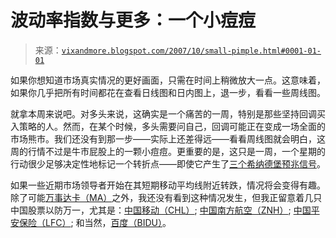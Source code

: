 <!--yml

分类：未分类

日期：2024-05-18 18:56:22

-->

# 波动率指数与更多：一个小痘痘

> 来源：[`vixandmore.blogspot.com/2007/10/small-pimple.html#0001-01-01`](http://vixandmore.blogspot.com/2007/10/small-pimple.html#0001-01-01)

如果你想知道市场真实情况的更好画面，只需在时间上稍微放大一点。这意味着，如果你几乎把所有时间都花在查看日线图和日内图上，退一步，看看一些周线图。

就拿本周来说吧。对多头来说，这确实是一个痛苦的一周，特别是那些坚持回调买入策略的人。然而，在某个时候，多头需要问自己，回调可能正在变成一场全面的市场熊市。我们还没有到那一步——实际上还差得远——看看周线图就会明白，这周的行情不过是牛市屁股上的一颗小痘痘。更重要的是，这只是一周，一个星期的行动很少足够决定性地标记一个转折点——即使它产生了[三个希纳德堡预兆信号](http://www.highgrowthstock.com/IanBlog/?p=201#comments)。

如果一些近期市场领导者开始在其短期移动平均线附近转跌，情况将会变得有趣。除了可能[万事达卡（MA）](http://stockcharts.com/charts/gallery.html?ma)之外，我还没有看到这种情况发生，但我正留意着几只中国股票以防万一，尤其是：[中国移动（CHL）](http://stockcharts.com/charts/gallery.html?chl); [中国南方航空（ZNH）](http://stockcharts.com/charts/gallery.html?znh); [中国平安保险（LFC）](http://stockcharts.com/charts/gallery.html?lfc); 和当然，[百度（BIDU）](http://stockcharts.com/charts/gallery.html?bidu)。
